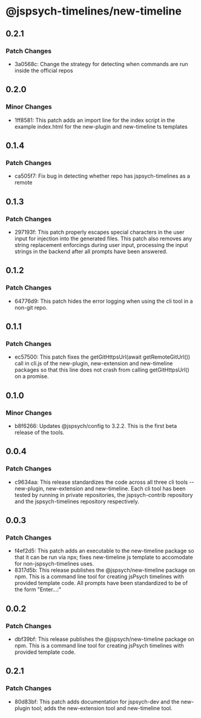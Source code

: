 # @jspsych-timelines/new-timeline

## 0.2.1

### Patch Changes

- 3a0568c: Change the strategy for detecting when commands are run inside the official repos

## 0.2.0

### Minor Changes

- 1ff8581: This patch adds an import line for the index script in the example index.html for the new-plugin and new-timeline ts templates

## 0.1.4

### Patch Changes

- ca505f7: Fix bug in detecting whether repo has jspsych-timelines as a remote

## 0.1.3

### Patch Changes

- 297193f: This patch properly escapes special characters in the user input for injection into the generated files. This patch also removes any string replacement enforcings during user input, processing the input strings in the backend after all prompts have been answered.

## 0.1.2

### Patch Changes

- 64776d9: This patch hides the error logging when using the cli tool in a non-git repo.

## 0.1.1

### Patch Changes

- ec57500: This patch fixes the getGitHttpsUrl(await getRemoteGitUrl()) call in cli.js of the new-plugin, new-extension and new-timeline packages so that this line does not crash from calling getGitHttpsUrl() on a promise.

## 0.1.0

### Minor Changes

- b8f6266: Updates @jspsych/config to 3.2.2. This is the first beta release of the tools.

## 0.0.4

### Patch Changes

- c9634aa: This release standardizes the code across all three cli tools -- new-plugin, new-extension and new-timeline. Each cli tool has been tested by running in private repositories, the jspsych-contrib repository and the jspsych-timelines repository respectively.

## 0.0.3

### Patch Changes

- f4ef2d5: This patch adds an executable to the new-timeline package so that it can be run via npx; fixes new-timeline js template to accomodate for non-jspsych-timelines uses.
- 8317d5b: This release publishes the @jspsych/new-timeline package on npm. This is a command line tool for creating jsPsych timelines with provided template code. All prompts have been standardized to be of the form "Enter...:"

## 0.0.2

### Patch Changes

- dbf39bf: This release publishes the @jspsych/new-timeline package on npm. This is a command line tool for creating jsPsych timelines with provided template code.

## 0.2.1

### Patch Changes

- 80d83bf: This patch adds documentation for jspsych-dev and the new-plugin tool; adds the new-extension tool and new-timeline tool.
